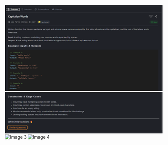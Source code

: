 ![Image 1](./images/image.png)
![Image 2](./images/image%20copy.png)
![Image 3](./images/image%20copy%202.png)
![Image 4](./images/image%20copy%203.png)